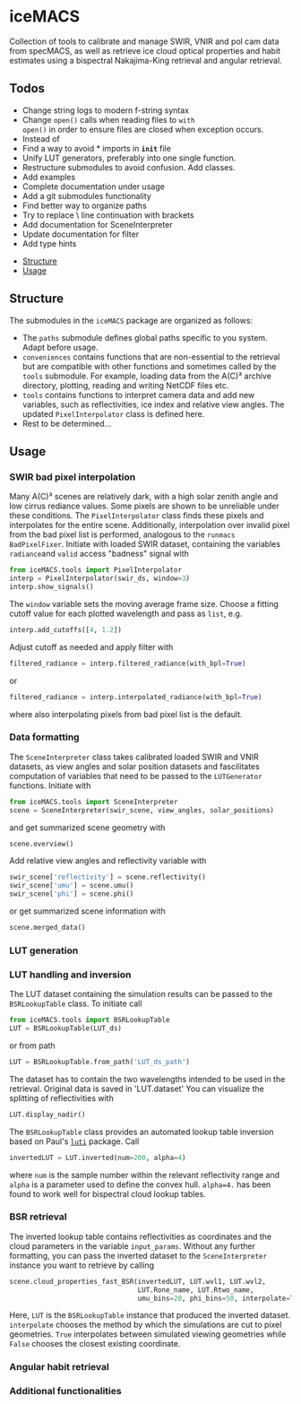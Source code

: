 # iceMACS
Collection of tools to calibrate and manage SWIR, VNIR and pol cam data from specMACS, as well as retrieve ice cloud optical properties and habit estimates using a bispectral Nakajima-King retrieval and angular retrieval. 

## Todos
* Change string logs to modern f-string syntax
* Change <code>open()</code> calls when reading files to <code>with open()</code> in order to ensure files are closed when exception occurs.
* Instead of 
* Find a way to avoid * imports in <code>__init__</code> file
* Unify LUT generators, preferably into one single function.
* Restructure submodules to avoid confusion. Add classes.
* Add examples
* Complete documentation under usage
* Add a git submodules functionality
* Find better way to organize paths
* Try to replace \ line continuation with brackets
* Add documentation for SceneInterpreter
* Update documentation for filter
* Add type hints

- [Structure](#-structure)
- [Usage](#-usage)

## Structure
The submodules in the `iceMACS` package are organized as follows:

* The `paths` submodule defines global paths specific to you system. Adapt before usage.
* `conveniences` contains functions that are non-essential to the retrieval but
are compatible with other functions and sometimes called by the `tools` 
submodule. For example, loading data from the A(C)³ archive directory, plotting, reading and writing NetCDF files etc.
* `tools` contains functions to interpret camera data and add new variables, 
such as reflectivities, ice index and relative view angles. The updated `PixelInterpolator` class is defined here.
* Rest to be determined...


## Usage

### SWIR bad pixel interpolation
Many A(C)³ scenes are relatively dark, with a high solar zenith angle and low cirrus rediance values. Some pixels are shown to be unreliable under these conditions. The `PixelInterpolator` class finds these pixels and interpolates for the entire scene. Additionally, interpolation over invalid pixel from the bad pixel list is performed, analogous to the `runmacs` `BadPixelFixer`.
Initiate with loaded SWIR dataset, containing the variables `radiance`and `valid` access "badness" signal with

```python
from iceMACS.tools import PixelInterpolator
interp = PixelInterpolator(swir_ds, window=3)
interp.show_signals()
```

The `window` variable sets the moving average frame size. Choose a fitting cutoff value for each plotted wavelength and pass as `list`, e.g.

```python
interp.add_cutoffs([4, 1.2])
```

Adjust cutoff as needed and apply filter with 

```python
filtered_radiance = interp.filtered_radiance(with_bpl=True)
```

or

```python
filtered_radiance = interp.interpolated_radiance(with_bpl=True)
```

where also interpolating pixels from bad pixel list is the default. 

### Data formatting
The `SceneInterpreter` class takes calibrated loaded SWIR and VNIR datasets, as view angles and solar position datasets and fascilitates computation of variables that need to be passed to the `LUTGenerator` functions. Initiate with

```python
from iceMACS.tools import SceneInterpreter
scene = SceneInterpreter(swir_scene, view_angles, solar_positions)
```

and get summarized scene geometry with 
``` python
scene.overview()
```

Add relative view angles and reflectivity variable with

```python
swir_scene['reflectivity'] = scene.reflectivity()
swir_scene['umu'] = scene.umu()
swir_scene['phi'] = scene.phi()
```

or get summarized scene information with 

```python
scene.merged_data()
```

### LUT generation

### LUT handling and inversion

The LUT dataset containing the simulation results can be passed to the `BSRLookupTable` class. To initiate call

```python
from iceMACS.tools import BSRLookupTable
LUT = BSRLookupTable(LUT_ds)
```

or from path

```python
LUT = BSRLookupTable.from_path('LUT_ds_path')
```

The dataset has to contain the two wavelengths intended to be used in the retrieval. Original data is saved in 'LUT.dataset' You can visualize the splitting of reflectivities with 

```python
LUT.display_nadir()
```

The `BSRLookupTable` class provides an automated lookup table inversion based on Paul's [`luti`](https://github.com/Ockenfuss/luti) package. Call

```python
invertedLUT = LUT.inverted(num=200, alpha=4)
```
where `num` is the sample number within the relevant reflectivity range and `alpha` is a parameter used to define the convex hull. `alpha=4.` has been found to work well for bispectral cloud lookup tables.

### BSR retrieval

The inverted lookup table contains reflectivities as coordinates and the cloud parameters in the variable `input_params`. Without any further formatting, you can pass the inverted dataset to the `SceneInterpreter` instance you want to retrieve by calling

```python
scene.cloud_properties_fast_BSR(invertedLUT, LUT.wvl1, LUT.wvl2, 
                                LUT.Rone_name, LUT.Rtwo_name, 
                                umu_bins=20, phi_bins=50, interpolate=True)
```

Here, `LUT` is the `BSRLookupTable` instance that produced the inverted dataset. `interpolate` chooses the method by which the simulations are cut to pixel geometries. `True` interpolates between simulated viewing geometries while `False` chooses the closest existing coordinate.

### Angular habit retrieval

### Additional functionalities

